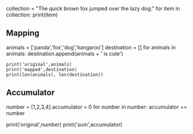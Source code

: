 
collection = "The quick brown fox jumped over the lazy dog."
for item in collection:
	print(item)



Mapping
----------

animals = ['panda','fox','dog','kangaroo']
destination = []
for animals in animals:
	destination.append(animals + ' is cute')

	print('original',animals)
	print('mapped',destination)
	print(len(animals), len(destination))

Accumulator
-------------
number = [1,2,3,4]
accumulator = 0
for number in number:
	accumulator += number

print('original',number)
print('sum',accumulator)